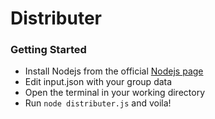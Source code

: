 # Distributer

### Getting Started

- Install Nodejs from the official [Nodejs page](https://nodejs.org/en/)
- Edit input.json with your group data 
- Open the terminal in your working directory
- Run `node distributer.js` and voila!
